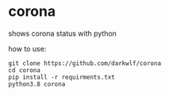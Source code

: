 # corona
shows corona status with python

how to use:
    
    git clone https://github.com/darkwlf/corona
    cd corona
    pip install -r requirments.txt
    python3.8 corona

